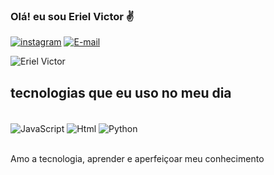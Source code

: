 ### Olá! eu sou Eriel Victor ✌
[![instagram](https://img.shields.io/badge/Instagram-E4405F?style=for-the-badge&logo=instagram&logoColor=white)](https//instagram.com/eriel._.victor)
[![E-mail](https://img.shields.io/badge/Gmail-D14836?style=for-the-badge&logo=gmail&logoColor=white)](erielvictor0@gmail.com)

![Eriel Victor](https://github-readme-stats.vercel.app/api?username=ErielVictor&show_icons=true&theme=radical)

## tecnologias que eu uso no meu dia

<div style="display: inline_block"><br/>
   <img align="center" alt="JavaScript" src="https://img.shields.io/badge/JavaScript-323330?style=for-the-badge&logo=javascript&logoColor=F7DF1E"/> 
   <img align="center" alt="Html" src="https://img.shields.io/badge/HTML5-239120?style=for-the-badge&logo=html5&logoColor=white"/> 
   <img align="center" alt="Python" src= https://img.shields.io/badge/Python-14354C?style=for-the-badge&logo=python&logoColor=white/>
</div><br/>

Amo a tecnologia, aprender e aperfeiçoar meu conhecimento
